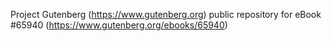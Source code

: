 Project Gutenberg (https://www.gutenberg.org) public repository for
eBook #65940 (https://www.gutenberg.org/ebooks/65940)
